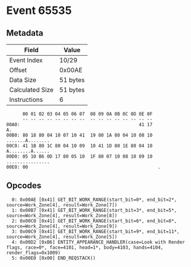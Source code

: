 # Event 65535

## Metadata

| Field           | Value    |
|-----------------|----------|
| Event Index     | 10/29    |
| Offset          | 0x00AE   |
| Data Size       | 51 bytes |
| Calculated Size | 51 bytes |
| Instructions    | 6        |

```
      00 01 02 03 04 05 06 07  08 09 0A 0B 0C 0D 0E 0F
      -- -- -- -- -- -- -- --  -- -- -- -- -- -- -- --
00A0:                                            41 17                A.
00B0: 80 18 80 04 10 07 10 41  19 80 1A 80 04 10 08 10  .......A........
00C0: 41 1B 80 1C 80 04 10 09  10 41 1D 80 1E 80 04 10  A........A......
00D0: 05 10 B6 0D 17 80 05 10  1F 80 07 10 08 10 09 10  ................
00E0: 00                                                .               
```

## Opcodes

```
  0: 0x00AE [0x41] GET_BIT_WORK_RANGE(start_bit=0*, end_bit=2*, source=Work_Zone[4], result=Work_Zone[7])
  1: 0x00B7 [0x41] GET_BIT_WORK_RANGE(start_bit=3*, end_bit=5*, source=Work_Zone[4], result=Work_Zone[8])
  2: 0x00C0 [0x41] GET_BIT_WORK_RANGE(start_bit=6*, end_bit=8*, source=Work_Zone[4], result=Work_Zone[9])
  3: 0x00C9 [0x41] GET_BIT_WORK_RANGE(start_bit=9*, end_bit=11*, source=Work_Zone[4], result=Work_Zone[5])
  4: 0x00D2 [0xB6] ENTITY_APPEARANCE_HANDLER(case=Look with Render flags, race=0*, face=4101, head=1*, body=4103, hands=4104, render_flags=0x1009)
  5: 0x00E0 [0x00] END_REQSTACK()
```
